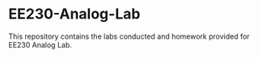 # EE230-Analog-Lab
This repository contains the labs conducted and homework provided for EE230 Analog Lab.
